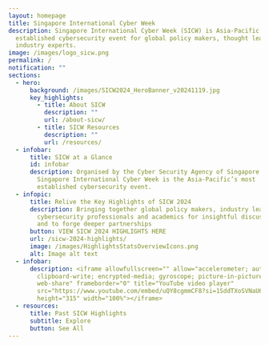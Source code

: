```yaml
---
layout: homepage
title: Singapore International Cyber Week
description: Singapore International Cyber Week (SICW) is Asia-Pacific’s most
  established cybersecurity event for global policy makers, thought leaders and
  industry experts.
image: /images/logo_sicw.png
permalink: /
notification: ""
sections:
  - hero:
      background: /images/SICW2024_HeroBanner_v20241119.jpg
      key_highlights:
        - title: About SICW
          description: ""
          url: /about-sicw/
        - title: SICW Resources
          description: ""
          url: /resources/
  - infobar:
      title: SICW at a Glance
      id: infobar
      description: Organised by the Cyber Security Agency of Singapore (CSA), the
        Singapore International Cyber Week is the Asia-Pacific’s most
        established cybersecurity event.
  - infopic:
      title: Relive the Key Highlights of SICW 2024
      description: Bringing together global policy makers, industry leaders,
        cybersecurity professionals and academics for insightful discussions,
        and to forge deeper partnerships
      button: VIEW SICW 2024 HIGHLIGHTS HERE
      url: /sicw-2024-highlights/
      image: /images/HighlightsStatsOverviewIcons.png
      alt: Image alt text
  - infobar:
      description: <iframe allowfullscreen="" allow="accelerometer; autoplay;
        clipboard-write; encrypted-media; gyroscope; picture-in-picture;
        web-share" frameborder="0" title="YouTube video player"
        src="https://www.youtube.com/embed/uQY8cgmmCF8?si=1SddTXoSVNaU6Y2E"
        height="315" width="100%"></iframe>
  - resources:
      title: Past SICW Highlights
      subtitle: Explore
      button: See All
---
```

